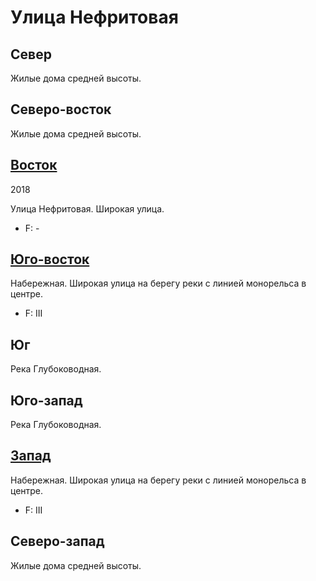 # Улица Нефритовая

## Север

Жилые дома средней высоты.

## Северо-восток

Жилые дома средней высоты.

## [Восток](./470100.md)

2018

Улица Нефритовая.
Широкая улица.

* F:    -

## [Юго-восток](./470110.md)

Набережная.
Широкая улица на берегу реки с линией монорельса в центре.

* F:    III

## Юг

Река Глубоководная.

## Юго-запад

Река Глубоководная.

## [Запад](./450100.md)

Набережная.
Широкая улица на берегу реки с линией монорельса в центре.

* F:    III

## Северо-запад

Жилые дома средней высоты.
